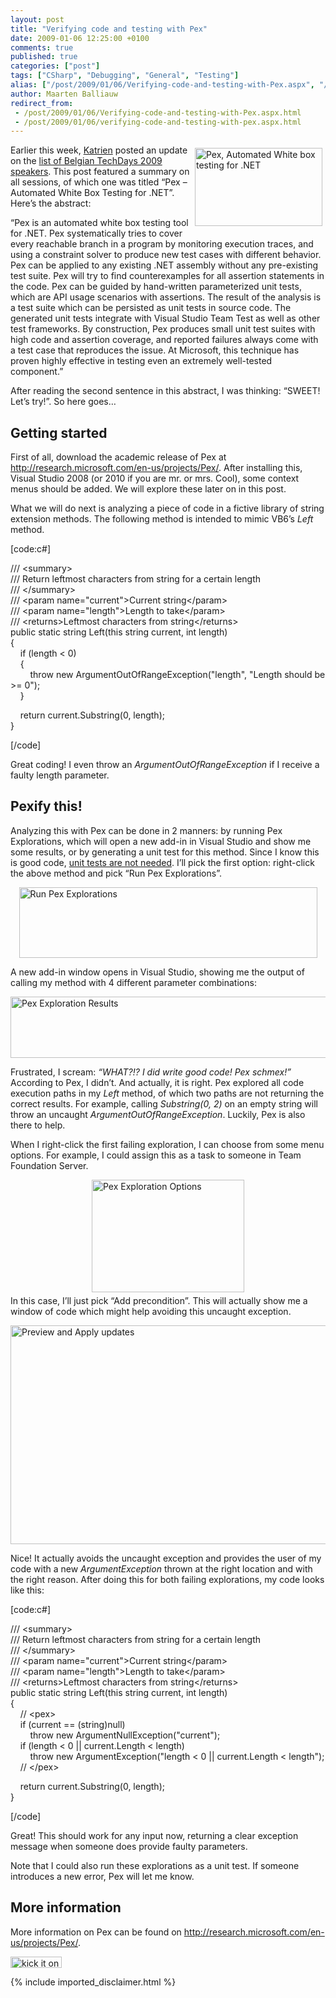 ```yaml
---
layout: post
title: "Verifying code and testing with Pex"
date: 2009-01-06 12:25:00 +0100
comments: true
published: true
categories: ["post"]
tags: ["CSharp", "Debugging", "General", "Testing"]
alias: ["/post/2009/01/06/Verifying-code-and-testing-with-Pex.aspx", "/post/2009/01/06/verifying-code-and-testing-with-pex.aspx"]
author: Maarten Balliauw
redirect_from:
 - /post/2009/01/06/Verifying-code-and-testing-with-Pex.aspx.html
 - /post/2009/01/06/verifying-code-and-testing-with-pex.aspx.html
---
```

<p>
<a href="http://research.microsoft.com/en-us/projects/Pex/" target="_blank"><img style="display: inline; margin: 5px; border: 0px" src="/images/WindowsLiveWriter/VerifyingcodeandtestingwithPex_9C89/image_3.png" border="0" alt="Pex, Automated White box testing for .NET" title="Pex, Automated White box testing for .NET" width="204" height="125" align="right" /></a> 
</p>
<p>
Earlier this week, <a href="http://blogs.msdn.com/katriend/" target="_blank">Katrien</a> posted an update on the <a href="http://blogs.msdn.com/katriend/archive/2009/01/05/techdays-2009-update-on-content-and-speakers.aspx" target="_blank">list of Belgian TechDays 2009 speakers</a>. This post featured a summary on all sessions, of which one was titled &ldquo;Pex &ndash; Automated White Box Testing for .NET&rdquo;. Here&rsquo;s the abstract: 
</p>
<p>
&ldquo;Pex is an automated white box testing tool for .NET. Pex systematically tries to cover every reachable branch in a program by monitoring execution traces, and using a constraint solver to produce new test cases with different behavior. Pex can be applied to any existing .NET assembly without any pre-existing test suite. Pex will try to find counterexamples for all assertion statements in the code. Pex can be guided by hand-written parameterized unit tests, which are API usage scenarios with assertions. The result of the analysis is a test suite which can be persisted as unit tests in source code. The generated unit tests integrate with Visual Studio Team Test as well as other test frameworks. By construction, Pex produces small unit test suites with high code and assertion coverage, and reported failures always come with a test case that reproduces the issue. At Microsoft, this technique has proven highly effective in testing even an extremely well-tested component.&rdquo; 
</p>
<p>
After reading the second sentence in this abstract, I was thinking: &ldquo;SWEET! Let&rsquo;s try!&rdquo;. So here goes&hellip; 
</p>
<h2>Getting started</h2>
<p>
First of all, download the academic release of Pex at <a href="http://research.microsoft.com/en-us/projects/Pex/" title="http://research.microsoft.com/en-us/projects/Pex/">http://research.microsoft.com/en-us/projects/Pex/</a>. After installing this, Visual Studio 2008 (or 2010 if you are mr. or mrs. Cool), some context menus should be added. We will explore these later on in this post. 
</p>
<p>
What we will do next is analyzing a piece of code in a fictive library of string extension methods. The following method is intended to mimic VB6&rsquo;s <em>Left</em> method. 
</p>
<p>
[code:c#] 
</p>
<p>
/// &lt;summary&gt; <br />
/// Return leftmost characters from string for a certain length <br />
/// &lt;/summary&gt; <br />
/// &lt;param name=&quot;current&quot;&gt;Current string&lt;/param&gt; <br />
/// &lt;param name=&quot;length&quot;&gt;Length to take&lt;/param&gt; <br />
/// &lt;returns&gt;Leftmost characters from string&lt;/returns&gt; <br />
public static string Left(this string current, int length) <br />
{ <br />
&nbsp;&nbsp;&nbsp; if (length &lt; 0) <br />
&nbsp;&nbsp;&nbsp; { <br />
&nbsp;&nbsp;&nbsp;&nbsp;&nbsp;&nbsp;&nbsp; throw new ArgumentOutOfRangeException(&quot;length&quot;, &quot;Length should be &gt;= 0&quot;); <br />
&nbsp;&nbsp;&nbsp; } 
</p>
<p>
&nbsp;&nbsp;&nbsp; return current.Substring(0, length); <br />
} 
</p>
<p>
[/code] 
</p>
<p>
Great coding! I even throw an <em>ArgumentOutOfRangeException</em> if I receive a faulty length parameter. 
</p>
<h2>Pexify this!</h2>
<p>
Analyzing this with Pex can be done in 2 manners: by running Pex Explorations, which will open a new add-in in Visual Studio and show me some results, or by generating a unit test for this method. Since I know this is good code, <a href="http://whendoitest.com/" target="_blank">unit tests are not needed</a>. I&rsquo;ll pick the first option: right-click the above method and pick &ldquo;Run Pex Explorations&rdquo;. 
</p>
<p>
<img style="display: block; float: none; margin-left: auto; margin-right: auto; border: 0px" src="/images/WindowsLiveWriter/VerifyingcodeandtestingwithPex_9C89/image_8.png" border="0" alt="Run Pex Explorations" title="Run Pex Explorations" width="477" height="113" /> 
</p>
<p>
A new add-in window opens in Visual Studio, showing me the output of calling my method with 4 different parameter combinations: 
</p>
<p>
<img style="display: block; float: none; margin: 5px auto; border: 0px" src="/images/WindowsLiveWriter/VerifyingcodeandtestingwithPex_9C89/image_9.png" border="0" alt="Pex Exploration Results" title="Pex Exploration Results" width="713" height="98" /> 
</p>
<p>
Frustrated, I scream: <em>&ldquo;WHAT?!? I did write good code! Pex schmex!&rdquo;</em> According to Pex, I didn&rsquo;t. And actually, it is right. Pex explored all code execution paths in my <em>Left</em> method, of which two paths are not returning the correct results. For example, calling <em>Substring(0, 2)</em> on an empty string will throw an uncaught <em>ArgumentOutOfRangeException</em>. Luckily, Pex is also there to help. 
</p>
<p>
When I right-click the first failing exploration, I can choose from some menu options. For example, I could assign this as a task to someone in Team Foundation Server. 
</p>
<p>
<img style="display: block; float: none; margin: 5px auto; border: 0px" src="/images/WindowsLiveWriter/VerifyingcodeandtestingwithPex_9C89/image_14.png" border="0" alt="Pex Exploration Options" title="Pex Exploration Options" width="244" height="180" /> In this case, I&rsquo;ll just pick &ldquo;Add precondition&rdquo;. This will actually show me a window of code which might help avoiding this uncaught exception. 
</p>
<p>
<a href="/images/WindowsLiveWriter/VerifyingcodeandtestingwithPex_9C89/image_11.png"><img style="display: block; float: none; margin: 5px auto; border: 0px" src="/images/WindowsLiveWriter/VerifyingcodeandtestingwithPex_9C89/image_thumb_3.png" border="0" alt="Preview and Apply updates" title="Preview and Apply updates" width="521" height="350" /></a> 
</p>
<p>
Nice! It actually avoids the uncaught exception and provides the user of my code with a new <em>ArgumentException</em> thrown at the right location and with the right reason. After doing this for both failing explorations, my code looks like this: 
</p>
<p>
[code:c#] 
</p>
<p>
/// &lt;summary&gt; <br />
/// Return leftmost characters from string for a certain length <br />
/// &lt;/summary&gt; <br />
/// &lt;param name=&quot;current&quot;&gt;Current string&lt;/param&gt; <br />
/// &lt;param name=&quot;length&quot;&gt;Length to take&lt;/param&gt; <br />
/// &lt;returns&gt;Leftmost characters from string&lt;/returns&gt; <br />
public static string Left(this string current, int length) <br />
{ <br />
&nbsp;&nbsp;&nbsp; // &lt;pex&gt; <br />
&nbsp;&nbsp;&nbsp; if (current == (string)null) <br />
&nbsp;&nbsp;&nbsp;&nbsp;&nbsp;&nbsp;&nbsp; throw new ArgumentNullException(&quot;current&quot;); <br />
&nbsp;&nbsp;&nbsp; if (length &lt; 0 || current.Length &lt; length) <br />
&nbsp;&nbsp;&nbsp;&nbsp;&nbsp;&nbsp;&nbsp; throw new ArgumentException(&quot;length &lt; 0 || current.Length &lt; length&quot;); <br />
&nbsp;&nbsp;&nbsp; // &lt;/pex&gt;
</p>
<p>
&nbsp;&nbsp;&nbsp; return current.Substring(0, length); <br />
} 
</p>
<p>
[/code] 
</p>
<p>
Great! This should work for any input now, returning a clear exception message when someone does provide faulty parameters. 
</p>
<p>
Note that I could also run these explorations as a unit test. If someone introduces a new error, Pex will let me know. 
</p>
<h2>More information</h2>
<p>
More information on Pex can be found on <a href="http://research.microsoft.com/en-us/projects/Pex/" title="http://research.microsoft.com/en-us/projects/Pex/">http://research.microsoft.com/en-us/projects/Pex/</a>. 
</p>
<p>
<a href="http://www.dotnetkicks.com/kick/?url=/post/2009/01/07/Verifying-code-and-testing-with-Pex.aspx&amp;title=Verifying code and testing with Pex"><img src="http://www.dotnetkicks.com/Services/Images/KickItImageGenerator.ashx?url=/post/2009/01/07/Verifying-code-and-testing-with-Pex.aspx" border="0" alt="kick it on DotNetKicks.com" width="82" height="18" /> </a>
</p>

{% include imported_disclaimer.html %}
